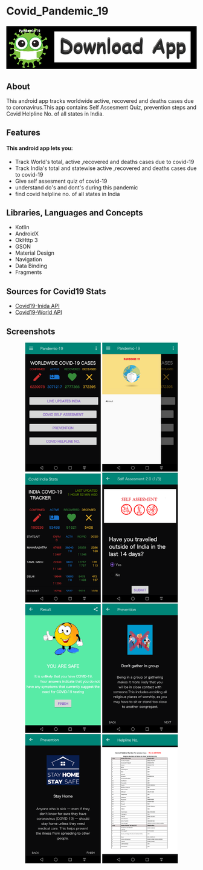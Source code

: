 # Covid_Pandemic_19
### [<p><img src="https://github.com/se-prashant/Covid_Pandemic_19/blob/master/Screenshots/download_button.jpg.png">](https://github.com/se-prashant/Covid_Pandemic_19/blob/master/app/Pandemic19.apk?raw=true)

## About
  This android app tracks worldwide active, recovered and deaths cases due to coronavirus.This app contains Self Assesment Quiz, prevention steps
  and Covid Helpline No. of all states in India.

## Features
  #### This android app lets you:
  - Track World's total, active ,recovered and deaths cases due to covid-19
  - Track India's total and statewise active ,recovered and deaths cases due to covid-19
  - Give self assesment quiz of covid-19
  - understand do's and dont's during this pandemic
  - find covid helpline no. of all states in India
 ## Libraries, Languages and Concepts
  - Kotlin
  - AndroidX
  - OkHttp 3
  - GSON
  - Material Design
  - Navigation
  - Data Binding
  - Fragments
## Sources for Covid19 Stats
  - [Covid19-Inida API](https://api.covid19india.org/) 
  - [Covid19-World API](https://corona.lmao.ninja/) 
  ## Screenshots
<p align = "center">

  <img src="https://github.com/se-prashant/Covid_Pandemic_19/blob/master/Screenshots/Screenshot6.png" width="200">
  <img src="https://github.com/se-prashant/Covid_Pandemic_19/blob/master/Screenshots/Screenshot7.png" width="200">
  <img src="https://github.com/se-prashant/Covid_Pandemic_19/blob/master/Screenshots/Screenshot1.png" width="200">
  <img src="https://github.com/se-prashant/Covid_Pandemic_19/blob/master/Screenshots/Screenshot2.png" width="200">
  
  <img src="https://github.com/se-prashant/Covid_Pandemic_19/blob/master/Screenshots/Screenshot5.png" width="200"> 
  <img src="https://github.com/se-prashant/Covid_Pandemic_19/blob/master/Screenshots/Screenshot3.png" width="200">
   
  <img src="https://github.com/se-prashant/Covid_Pandemic_19/blob/master/Screenshots/Screenshot8.png" width="200">
  <img src="https://github.com/se-prashant/Covid_Pandemic_19/blob/master/Screenshots/Screenshot4.png" width="200">
</p>
